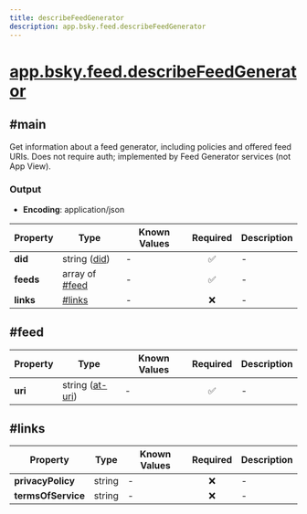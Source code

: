 ```yaml
---
title: describeFeedGenerator
description: app.bsky.feed.describeFeedGenerator
---
```


# [app.bsky.feed.describeFeedGenerator](https://github.com/myConsciousness/atproto.dart/blob/main/lexicons/app/bsky/feed/describeFeedGenerator.json)

## #main

Get information about a feed generator, including policies and offered feed URIs. Does not require auth; implemented by Feed Generator services (not App View).

### Output

- **Encoding**: application/json

| Property | Type | Known Values | Required | Description |
| --- | --- | --- | :---: | --- |
| **did** | string ([did](https://atproto.com/specs/did)) | - | ✅ | - |
| **feeds** | array of [#feed](#feed) | - | ✅ | - |
| **links** | [#links](#links) | - | ❌ | - |

## #feed

| Property | Type | Known Values | Required | Description |
| --- | --- | --- | :---: | --- |
| **uri** | string ([at-uri](https://atproto.com/specs/at-uri-scheme)) | - | ✅ | - |

## #links

| Property | Type | Known Values | Required | Description |
| --- | --- | --- | :---: | --- |
| **privacyPolicy** | string | - | ❌ | - |
| **termsOfService** | string | - | ❌ | - |
